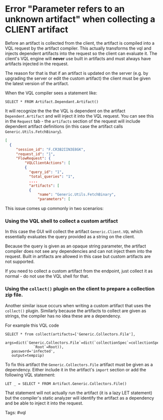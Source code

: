 # Error "Parameter refers to an unknown artifact" when collecting a CLIENT artifact

Before an artifact is collected from the client, the artifact is
compiled into a VQL request by the artifact compiler. This actually
transforms the vql and injects dependent artifacts into the request so
the client can evaluate it. The client's VQL engine will **never** use
built in artifacts and must always have artifacts injected in the request.

The reason for that is that if an artifact is updated on the server
(e.g. by upgrading the server or edit the custom artifact) the client
must be given the latest version of the artifact.

When the VQL compiler sees a statement like:

```vql
SELECT * FROM Artifact.Dependant.Artifact()
```

It will recognize the the the VQL is dependent on the artifact
`Dependent.Artifact` and will inject it into the VQL request. You can
see this in the `Request` tab - the `artifacts` section of the request
will include dependent artifact definitions (in this case the artifact
calls `Generic.Utils.FetchBinary`).

```json
[
  {
     "session_id": "F.CR3B2IIN3E8GK",
     "request_id": "1",
     "FlowRequest": {
         "VQLClientActions": [
         {
           "query_id": "1",
           "total_queries": "1",
           ....
           "artifacts": [
           {
               "name": "Generic.Utils.FetchBinary",
               "parameters": [
```

This issue comes up commonly in two scenarios:

### Using the VQL shell to collect a custom artifact

In this case the GUI will collect the artifact `Generic.Client.VQL`
which essentially evaluates the query provided as a string on the
client.

Because the query is given as an opaque string parameter, the artifact
compiler does not see any dependencies and can not inject them into
the request. Built in artifacts are allowed in this case but custom
artifacts are not supported.

If you need to collect a custom artifact from the endpoint, just
collect it as normal - do not use the VQL shell for that.

### Using the `collect()` plugin on the client to prepare a collection zip file.

Another similar issue occurs when writing a custom artifact that uses
the `collect()` plugin. Similarly because the artifacts to collect are
given as strings, the compiler has no idea these are a dependency.

For example this VQL code

```vql
SELECT * from collect(artifacts=['Generic.Collectors.File'],
   args=dict(`Generic.Collectors.File`=dict(`collectionSpec`=collectionSpec,
             `Root`=Root)),
   password='infected',
   output=tempzip)
```

To fix this artifact the `Generic.Collectors.File` artifact must be
given as a dependency. Either include it in the artifact's `import`
section or add the following VQL statement:

```vql
LET _ = SELECT * FROM Artifact.Generic.Collectors.File()
```

That statement will not actually run the artifact (it is a lazy LET
statement) but the compiler's static analyzer will identify the
artifact as a dependency and be able to inject it into the request.

Tags: #vql
